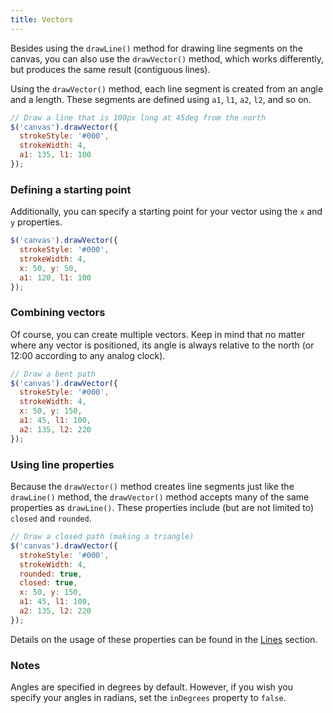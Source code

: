 ```yaml
---
title: Vectors
---
```


Besides using the `drawLine()` method for drawing line segments on the canvas, you can also use the `drawVector()` method, which works differently, but produces the same result (contiguous lines).

Using the `drawVector()` method, each line segment is created from an angle and a length. These segments are defined using `a1`, `l1`, `a2`, `l2`, and so on.

```js
// Draw a line that is 100px long at 45deg from the north
$('canvas').drawVector({
  strokeStyle: '#000',
  strokeWidth: 4,
  a1: 135, l1: 100
});
```

### Defining a starting point

Additionally, you can specify a starting point for your vector using the `x` and `y` properties.

```js
$('canvas').drawVector({
  strokeStyle: '#000',
  strokeWidth: 4,
  x: 50, y: 50,
  a1: 120, l1: 100
});
```

### Combining vectors

Of course, you can create multiple vectors. Keep in mind that no matter where any vector is positioned, its angle is always relative to the north (or 12:00 according to any analog clock).

```js
// Draw a bent path
$('canvas').drawVector({
  strokeStyle: '#000',
  strokeWidth: 4,
  x: 50, y: 150,
  a1: 45, l1: 100,
  a2: 135, l2: 220
});
```

### Using line properties

Because the `drawVector()` method creates line segments just like the `drawLine()` method, the `drawVector()` method  accepts many of the same properties as `drawLine()`. These properties include (but are not limited to) `closed` and `rounded`.

```js
// Draw a closed path (making a triangle)
$('canvas').drawVector({
  strokeStyle: '#000',
  strokeWidth: 4,
  rounded: true,
  closed: true,
  x: 50, y: 150,
  a1: 45, l1: 100,
  a2: 135, l2: 220
});
```

Details on the usage of these properties can be found in the [Lines]({base}/docs/lines/) section.

### Notes

Angles are specified in degrees by default. However, if you wish you specify your angles in radians, set the `inDegrees` property to `false`.
